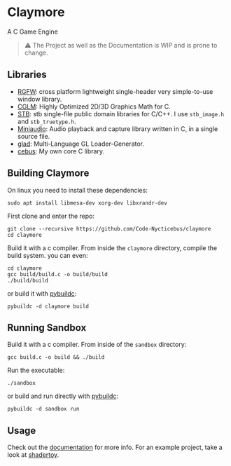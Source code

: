 # Claymore
A C Game Engine

> ⚠️ The Project as well as the Documentation is WIP and is prone to change.

## Libraries

- [RGFW](https://github.com/ColleagueRiley/RGFW): cross platform lightweight single-header very simple-to-use window library.
- [CGLM](https://github.com/recp/cglm): Highly Optimized 2D/3D Graphics Math for C.
- [STB](https://github.com/nothings/stb): stb single-file public domain libraries for C/C++. I use `stb_image.h` and `stb_truetype.h`.
- [Miniaudio](https://github.com/mackron/miniaudio): Audio playback and capture library written in C, in a single source file.
- [glad](https://github.com/Dav1dde/glad): Multi-Language GL Loader-Generator.
- [cebus](https://github.com/Code-Nycticebus/cebus): My own core C library.

## Building Claymore
On linux you need to install these dependencies:
```terminal
sudo apt install libmesa-dev xorg-dev libxrandr-dev 
```

First clone and enter the repo:
```terminal
git clone --recursive https://github.com/Code-Nycticebus/claymore
cd claymore
```

Build it with a c compiler. From inside the `claymore` directory, compile the build system. you can even:
```terminal
cd claymore
gcc build/build.c -o build/build
./build/build
```

or build it with [pybuildc](https://github.com/Code-Nycticebus/pybuildc):
```terminal
pybuildc -d claymore build
```

## Running Sandbox
Build it with a c compiler. From inside of the `sandbox` directory:
```terminal
gcc build.c -o build && ./build
```

Run the executable:
```terminal
./sandbox
```

or build and run directly with [pybuildc](https://github.com/Code-Nycticebus/pybuildc):
```terminal
pybuildc -d sandbox run
```

## Usage
Check out the [documentation](https://github.com/Code-Nycticebus/claymore/blob/main/docs/00-start.md) for more info. 
For an example project, take a look at [shadertoy](https://github.com/Code-Nycticebus/shadertoy).

